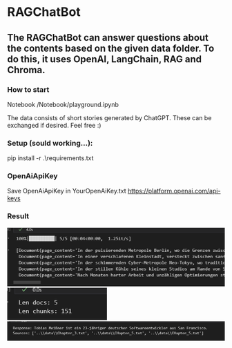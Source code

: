 # RAGChatBot

## The RAGChatBot can answer questions about the contents based on the given data folder. To do this, it uses OpenAI, LangChain, RAG and Chroma.

### How to start 
Notebook /Notebook/playground.ipynb

The data consists of short stories generated by ChatGPT. These can be exchanged if desired. Feel free :)

### Setup (sould working...):
pip install -r .\requirements.txt

### OpenAiApiKey
Save OpenAiApiKey in YourOpenAiKey.txt
https://platform.openai.com/api-keys


### Result

![alt text](image-2.png)
![alt text](image.png)
![alt text](image-1.png)